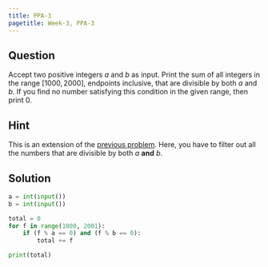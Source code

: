 ```yaml
---
title: PPA-3
pagetitle: Week-3, PPA-3
---
```


## Question

Accept two positive integers $a$ and $b$ as input. Print the sum of all integers in the range $[1000, 2000]$, endpoints inclusive, that are divisible by both $a$ and $b$. If you find no number satisfying this condition in the given range, then print 0.



## Hint

This is an extension of the [previous problem](/week-3/PPA-2.md). Here, you have to filter out all the numbers that are divisible by both $a$ **and** $b$.



## Solution

```python
a = int(input())
b = int(input())

total = 0
for f in range(1000, 2001):
    if (f % a == 0) and (f % b == 0):
        total += f

print(total)
```

